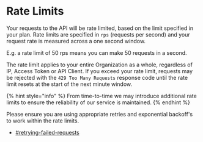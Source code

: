 # Rate Limits

Your requests to the API will be rate limited, based on the limit specified in your plan. Rate limits are specified in `rps` (requests per second) and your request rate is measured across a one second window.

E.g. a rate limit of 50 rps means you can make 50 requests in a second.

The rate limit applies to your entire Organization as a whole, regardless of IP, Access Token or API Client. If you exceed your rate limit, requests may be rejected with the `429 Too Many Requests` response code until the rate limit resets at the start of the next minute window.

{% hint style="info" %}
From time-to-time we may introduce additional rate limits to ensure the reliability of our service is maintained.
{% endhint %}

Please ensure you are using appropriate retries and exponential backoff's to work within the rate limits.

* [#retrying-failed-requests](troubleshooting.md#retrying-failed-requests "mention")
